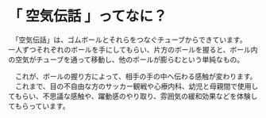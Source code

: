 # 「 空気伝話 」ってなに？
　「空気伝話」は、ゴムボールとそれらをつなぐチューブからできています。  
一人ずつそれぞれのボールを手にしてもらい、片方のボールを握ると、ボール内の空気がチューブを通って移動し、他のボールが膨らむという単純なもの。  

　これが、ボールの握り方によって、相手の手の中へ伝わる感触が変わります。  
　これまで、目の不自由な方のサッカー観戦や心療内科、幼児と母親間で使用してもらい、不思議な感触や、躍動感のやり取り、雰囲気の緩和効果などを体験してもらっています。
